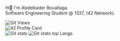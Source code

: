 Hi👋 I'm Abdelkader Bouallaga.<br>
Software Engineering Student @ 1337, (42 Network).

![Git Views](https://komarev.com/ghpvc/?username=abdoubouallaga&color=blueviolet)<br>
![42 Profile Card](https://1337-readme.vercel.app/api/profile?cursus=42&dark=true&login=babdelka) <br>
![Git stats](https://github-readme-stats.vercel.app/api?username=abdoubouallaga&show_icons=true&theme=dark)
![Git stats top Langs](https://github-readme-stats.vercel.app/api/top-langs/?username=abdoubouallaga&show_icons=true&theme=dark)<br>
